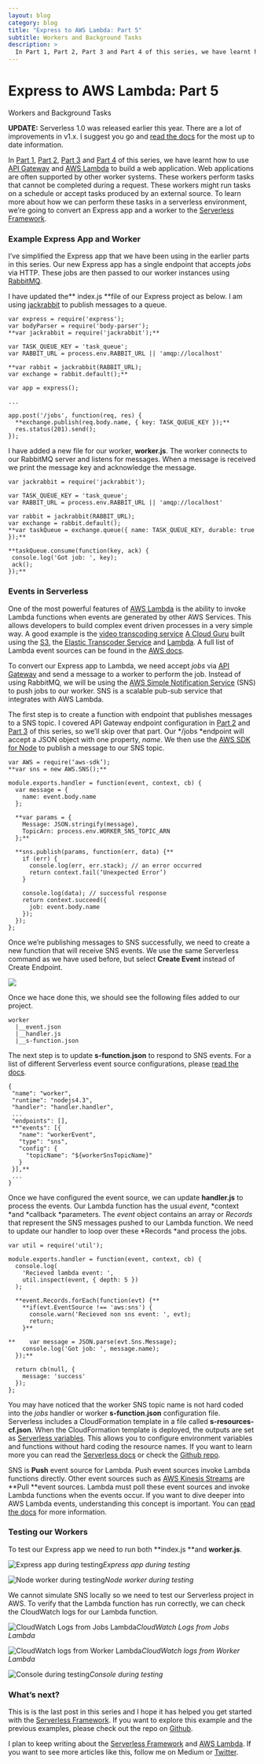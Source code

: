 ```yaml
---
layout: blog
category: blog
title: "Express to AWS Lambda: Part 5"
subtitle: Workers and Background Tasks
description: >
  In Part 1, Part 2, Part 3 and Part 4 of this series, we have learnt how to use API Gateway and AWS Lambda to build a web application. Web applications are often supported by other worker systems...
---
```


# Express to AWS Lambda: Part 5

Workers and Background Tasks

**UPDATE:** Serverless 1.0 was released earlier this year. There are a lot of improvements in v1.x. I suggest you go and [read the docs](https://serverless.com/framework/) for the most up to date information.

In [Part 1](https://medium.com/@johncmckim/express-to-aws-lambda-part-1-a057096abe34), [Part 2](https://medium.com/@johncmckim/express-to-aws-lambda-part-2-f5183389a3ec), [Part 3](https://medium.com/@johncmckim/express-to-aws-lambda-part-3-eca9a442f9ff) and [Part 4](https://medium.com/@johncmckim/express-to-aws-lambda-part-4-22257f71385f) of this series, we have learnt how to use [API Gateway](https://aws.amazon.com/api-gateway/) and [AWS Lambda](https://aws.amazon.com/lambda/) to build a web application. Web applications are often supported by other worker systems. These workers perform tasks that cannot be completed during a request. These workers might run tasks on a schedule or accept tasks produced by an external source. To learn more about how we can perform these tasks in a serverless environment, we’re going to convert an Express app and a worker to the [Serverless Framework](http://serverless.com/).

### Example Express App and Worker

I’ve simplified the Express app that we have been using in the earlier parts in this series. Our new Express app has a single endpoint that accepts *jobs* via HTTP. These jobs are then passed to our worker instances using [RabbitMQ](https://www.rabbitmq.com/).

I have updated the** index.js **file of our Express project as below. I am using [jackrabbit](https://www.npmjs.com/package/jackrabbit) to publish messages to a queue.

    var express = require('express');
    var bodyParser = require('body-parser');
    **var jackrabbit = require('jackrabbit');**

    var TASK_QUEUE_KEY = 'task_queue';
    var RABBIT_URL = process.env.RABBIT_URL || 'amqp://localhost'

    **var rabbit = jackrabbit(RABBIT_URL);
    var exchange = rabbit.default();**

    var app = express();

    ...

    app.post('/jobs', function(req, res) {
      **exchange.publish(req.body.name, { key: TASK_QUEUE_KEY });**
      res.status(201).send();
    });

I have added a new file for our worker, **worker.js**. The worker connects to our RabbitMQ server and listens for messages. When a message is received we print the message key and acknowledge the message.

    var jackrabbit = require('jackrabbit');

    var TASK_QUEUE_KEY = 'task_queue';
    var RABBIT_URL = process.env.RABBIT_URL || 'amqp://localhost'

    var rabbit = jackrabbit(RABBIT_URL);
    var exchange = rabbit.default();
    **var taskQueue = exchange.queue({ name: TASK_QUEUE_KEY, durable: true });**

    **taskQueue.consume(function(key, ack) {
     console.log('Got job: ', key);
     ack();
    });**

### Events in Serverless

One of the most powerful features of [AWS Lambda](http://aws.amazon.com/lambda/) is the ability to invoke Lambda functions when events are generated by other AWS Services. This allows developers to build complex event driven processes in a very simple way. A good example is the [video transcoding service](https://read.acloud.guru/easy-video-transcoding-in-aws-7a0abaaab7b8) [A Cloud Guru](https://acloud.guru/) built using the [S3](https://aws.amazon.com/s3/), the [Elastic Transcoder Service](https://aws.amazon.com/elastictranscoder/) and [Lambda](https://aws.amazon.com/lambda/). A full list of Lambda event sources can be found in the [AWS docs](http://docs.aws.amazon.com/lambda/latest/dg/intro-core-components.html).

To convert our Express app to Lambda, we need accept *jobs* via [API Gateway](https://aws.amazon.com/api-gateway/) and send a message to a worker to perform the job. Instead of using RabbitMQ, we will be using the [AWS Simple Notification Service](https://aws.amazon.com/sns/) (SNS) to push jobs to our worker. SNS is a scalable pub-sub service that integrates with AWS Lambda.

The first step is to create a function with endpoint that publishes messages to a SNS topic. I covered API Gateway endpoint configuration in [Part 2](https://medium.com/@johncmckim/express-to-aws-lambda-part-2-f5183389a3ec) and [Part 3](https://medium.com/@johncmckim/express-to-aws-lambda-part-3-eca9a442f9ff) of this series, so we’ll skip over that part. Our */jobs *endpoint will accept a JSON object with one property, *name*. We then use the [AWS SDK for Node](https://aws.amazon.com/sdk-for-node-js/) to publish a message to our SNS topic.

    var AWS = require(‘aws-sdk’);
    **var sns = new AWS.SNS();**

    module.exports.handler = function(event, context, cb) {
      var message = {
        name: event.body.name
      };

      **var params = {
        Message: JSON.stringify(message),
        TopicArn: process.env.WORKER_SNS_TOPIC_ARN
      };**

      **sns.publish(params, function(err, data) {**
        if (err) {
          console.log(err, err.stack); // an error occurred
          return context.fail(‘Unexpected Error’)
        }

        console.log(data); // successful response
        return context.succeed({
          job: event.body.name
        });
      });
    };

Once we’re publishing messages to SNS successfully, we need to create a new function that will receive SNS events. We use the same Serverless command as we have used before, but select **Create Event** instead of Create Endpoint.

![](/static/medium/2928-1*zk5Mnw4WtkY4tq3nndWUFw.png)

Once we hace done this, we should see the following files added to our project.

    worker
      |__event.json
      |__handler.js
      |__s-function.json

The next step is to update **s-function.json** to respond to SNS events. For a list of different Serverless event source configurations, please [read the docs](http://docs.serverless.com/docs/function-configuration#section-event-sources-configurations).

    {
     "name": "worker",
     "runtime": "nodejs4.3",
     "handler": "handler.handler",
     ...
     "endpoints": [],
     **"events": [{
       "name": "workerEvent",
       "type": "sns",
       "config": {
         "topicName": "${workerSnsTopicName}"
       }
     }],**
     ...
    }

Once we have configured the event source, we can update **handler.js** to process the events. Our Lambda function has the usual *event*, *context *and *callback *parameters. The *event* object contains an array or *Records* that represent the SNS messages pushed to our Lambda function. We need to update our handler to loop over these *Records *and process the jobs.

    var util = require('util');

    module.exports.handler = function(event, context, cb) {
      console.log(
        'Recieved lambda event: ',
        util.inspect(event, { depth: 5 })
      );

      **event.Records.forEach(function(evt) {**
        **if(evt.EventSource !== 'aws:sns') {
          console.warn('Recieved non sns event: ', evt);
          return;
        }**

    **    var message = JSON.parse(evt.Sns.Message);
        console.log('Got job: ', message.name);
      });**

      return cb(null, {
        message: 'success'
      });
    };

You may have noticed that the worker SNS topic name is not hard coded into the *jobs* handler or worker **s-function.json** configuration file. Serverless includes a CloudFormation template in a file called **s-resources-cf.json**. When the CloudFormation template is deployed, the outputs are set as [Serverless variables](http://docs.serverless.com/docs/templates-variables#section-variables). This allows you to configure environment variables and functions without hard coding the resource names. If you want to learn more you can read the [Serverless docs](http://docs.serverless.com/docs/templates-variables#section-variables) or check the [Github repo](https://github.com/johncmckim/express-to-aws-lambda/tree/5-workers).

SNS is **Push** event source for Lambda. Push event sources invoke Lambda functions directly. Other event sources such as [AWS Kinesis Streams](https://aws.amazon.com/kinesis/streams/) are **Pull **event sources. Lambda must poll these event sources and invoke Lambda functions when the events occur. If you want to dive deeper into AWS Lambda events, understanding this concept is important. You can [read the docs](http://docs.aws.amazon.com/lambda/latest/dg/intro-invocation-modes.html) for more information.

### Testing our Workers

To test our Express app we need to run both **index.js **and **worker.js**.

![Express app during testing](/static/medium/2000-1*jXFDRECHTqqGPl7bl1eh5A.png)*Express app during testing*

![Node worker during testing](/static/medium/2000-1*BjR-qdkjYNv0s15seKmUuQ.png)*Node worker during testing*

We cannot simulate SNS locally so we need to test our Serverless project in AWS. To verify that the Lambda function has run correctly, we can check the CloudWatch logs for our Lambda function.

![CloudWatch Logs from Jobs Lambda](/static/medium/2812-1*0lVSKciCpp_6dU3nTdOtRg.png)*CloudWatch Logs from Jobs Lambda*

![CloudWatch logs from Worker Lambda](/static/medium/3192-1*4MGP6akt3a4qBe7q5FZ20A.png)*CloudWatch logs from Worker Lambda*

![Console during testing](/static/medium/2344-1*ATI0g0JzdvKehEhyRF82FA.png)*Console during testing*

### What’s next?

This is is the last post in this series and I hope it has helped you get started with the [Serverless Framework](http://serverless.com). If you want to explore this example and the previous examples, please check out the repo on [Github](https://github.com/johncmckim/express-to-aws-lambda/tree/3-response-templates).

I plan to keep writing about the [Serverless Framework](http://serverless.com) and [AWS Lambda](http://aws.amazon.com/lambda/). If you want to see more articles like this, follow me on Medium or [Twitter](https://twitter.com/johncmckim).
